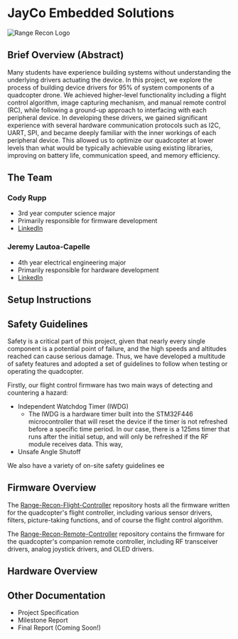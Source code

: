 # JayCo Embedded Solutions
![Range Recon Logo](https://drive.google.com/uc?id=1eECACmVXNv3WCFBJkXMfIDpm5NHQGud7)

## Brief Overview (Abstract)
Many students have experience building systems without understanding the underlying drivers actuating the device. 
In this project, we explore the process of building device drivers for 95% of system components of a quadcopter drone. 
We achieved higher-level functionality including a flight control algorithm, image capturing mechanism, and manual remote control (RC), 
while following a ground-up approach to interfacing with each peripheral device. 
In developing these drivers, we gained significant experience with several hardware communication protocols such as I2C, UART, SPI, and became deeply familiar with the inner workings of each peripheral device. 
This allowed us to optimize our quadcopter at lower levels than what would be typically achievable using existing libraries, improving on battery life, communication speed, and memory efficiency.

## The Team
### Cody Rupp
- 3rd year computer science major
- Primarily responsible for firmware development
- [LinkedIn](https://www.linkedin.com/in/codyprupp/)

### Jeremy Lautoa-Capelle 
- 4th year electrical engineering major
- Primarily responsible for hardware development
- [LinkedIn](https://www.linkedin.com/in/jlautoa/)

## Setup Instructions

## Safety Guidelines
Safety is a critical part of this project, given that nearly every single component is a potential point of failure, and the high speeds and altitudes reached can cause serious damage. Thus, we have developed a multitude of safety features and adopted a set of guidelines to follow when testing or operating the quadcopter.

Firstly, our flight control firmware has two main ways of detecting and countering a hazard:
- Independent Watchdog Timer (IWDG)
    - The IWDG is a hardware timer built into the STM32F446 microcontroller that will reset the device if the timer is not refreshed before a specific time period. In our case, there is a 125ms timer that runs after the initial setup, and will only be refreshed if the RF module receives data. This way, 
- Unsafe Angle Shutoff

We also have a variety of on-site safety guidelines ee

## Firmware Overview
The [Range-Recon-Flight-Controller](https://github.com/JayCo-Embedded-Solutions/Range-Recon-Flight-Controller) repository hosts all the firmware written for the quadcopter's flight controller, including various sensor drivers, filters, picture-taking functions, and of course the flight control algorithm.

The [Range-Recon-Remote-Controller](https://github.com/JayCo-Embedded-Solutions/Range-Recon-Remote-Controller) repository contains the firmware for the quadcopter's companion remote controller, including RF transceiver drivers, analog joystick drivers, and OLED drivers.

## Hardware Overview

## Other Documentation
- Project Specification
- Milestone Report
- Final Report (Coming Soon!)